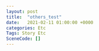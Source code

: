 ```yaml
---
layout: post
title:  "others_test"
date:   2021-02-11 01:00:00 +0000
categories: Etc
Tags: Story Etc
SceneCode: []
---
```

